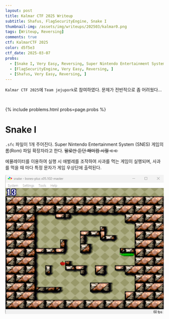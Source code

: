 ```yaml
---
layout: post
title: Kalmar CTF 2025 Writeup
subtitle: Shafus, FlagSecurityEngine, Snake I
thumbnail-img: /assets/img/writeups/202503/kalmar0.png
tags: [Writeup, Reversing]
comments: true
ctf: KalmarCTF 2025
color: d5f5e3
ctf_date: 2025-03-07
probs:
  - [Snake I, Very Easy, Reversing, Super Nintendo Entertainment System (SNES)]
  - [FlagSecurityEngine, Very Easy, Reversing, ]
  - [Shafus, Very Easy, Reversing, ]
---
```


`Kalmar CTF 2025`에 `Team jejupork`로 참여하였다. 문제가 전반적으로 좀 어려웠다...

<br />

{% include problems.html probs=page.probs %}

# Snake I

`.sfc` 파일이 1개 주어진다. Super Nintendo Entertainment System (SNES) 게임의 롬(Rom) 파일 확장자라고 한다. ~~말로만 듣던 패미컴 시절 ㄷㄷ~~ 

에뮬레이터를 이용하여 실행 시 애벌레를 조작하여 사과를 먹는 게임이 실행되며, 사과를 먹을 때 마다 특정 문자가 게임 우상단에 출력된다.

![image.png](/assets/img/writeups/202503/kalmar1.png)

# 